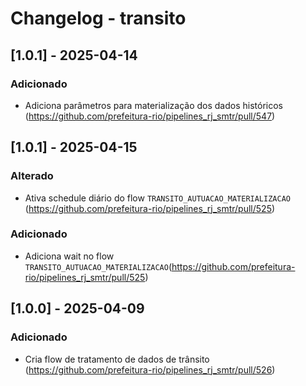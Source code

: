 # Changelog - transito

## [1.0.1] - 2025-04-14

### Adicionado

- Adiciona parâmetros para materialização dos dados históricos (https://github.com/prefeitura-rio/pipelines_rj_smtr/pull/547)

## [1.0.1] - 2025-04-15

### Alterado

- Ativa schedule diário do flow `TRANSITO_AUTUACAO_MATERIALIZACAO` (https://github.com/prefeitura-rio/pipelines_rj_smtr/pull/525)

### Adicionado

- Adiciona wait no flow `TRANSITO_AUTUACAO_MATERIALIZACAO`(https://github.com/prefeitura-rio/pipelines_rj_smtr/pull/525)

## [1.0.0] - 2025-04-09

### Adicionado

- Cria flow de tratamento de dados de trânsito (https://github.com/prefeitura-rio/pipelines_rj_smtr/pull/526)